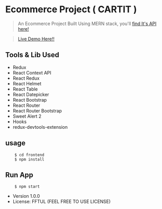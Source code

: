 # Ecommerce Project ( CARTIT )

> An Ecommerce Project Built Using MERN stack, you'll [find It's API here!](https://github.com/sandeepDevJs/ecommerceAPI)

> [Live Demo Here!!](https://jolly-euler-3c3be7.netlify.app/)

## Tools & Lib Used

- Redux
- React Context API
- React Redux
- React Helmet
- React Table
- React Datepicker
- React Bootstrap
- React Router
- React Router Bootstrap
- Sweet Alert 2
- Hooks
- redux-devtools-extension

## usage

```
    $ cd frontend
    $ npm install

```

## Run App

```
    $ npm start

```

- Version 1.0.0
- License: FFTUL (FEEL FREE TO USE LICENSE)
